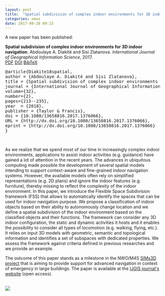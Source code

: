 ```yaml
---
layout: post
title:  "Spatial subdivision of complex indoor environments for 3D indoor navigation"
categories: news
date: 2017-09-28 09:15
---
```


A new paper has been published:

<div class="filteredelement"><strong> Spatial subdivision of complex indoor environments for 3D indoor navigation</strong>. Abdoulaye A. Diakité and Sisi Zlatanova. <em>International Journal of Geographical Information Science</em>, 2017. <br /> <a href="http://www.tandfonline.com/doi/full/10.1080/13658816.2017.1376066"><i class="fas fa-file-pdf"></i> PDF</a> <a href="http://dx.doi.org/10.1080/13658816.2017.1376066"><i class="fas fa-external-link-alt"></i> DOI</a> <a href="#bibDiakite18" data-toggle="collapse"><i class="fas fa-caret-square-down"></i> BibTeX</a> <div id="bibDiakite18" class="collapse" tabindex="-1"><pre class="bibtex">@article{Diakite18spatial,
author = {Abdoulaye A. Diakité and Sisi Zlatanova},
title = {Spatial subdivision of complex indoor environments for 3D indoor navigation},
journal = {International Journal of Geographical Information Science},
volume={32},
number={2},
pages={213--235},
year  = {2018},
publisher = {Taylor & Francis},
doi = {10.1080/13658816.2017.1376066},
URL = {http://dx.doi.org/10.1080/13658816.2017.1376066},
eprint = {http://dx.doi.org/10.1080/13658816.2017.1376066}
}</pre></div></div>

<br/>

As we realize that we spend most of our time in increasingly complex indoor environments, applications to assist indoor activities (e.g. guidance) have gained a lot of attention in the recent years. The advances in ubiquitous computing made possible the development of several spatial models intending to support context-aware and fine-grained indoor navigation systems. However, the available models often rely on simplified representations (e.g. 2D plans) and ignore the indoor features (e.g. furniture), thereby missing to reflect the complexity of the indoor environment. In this paper, we introduce the Flexible Space Subdivision framework (FSS) that allows to automatically identify the spaces that can be used for indoor navigation purpose. We propose a classification of indoor objects based on their ability to autonomously change location and we define a spatial subdivision of the indoor environment based on the classified objects and their functions. The framework can consider any 3D indoor configuration, the static and dynamic activities it hosts and it enables the possibility to consider all types of locomotion (e.g. walking, flying, etc.). It relies on input 3D models with geometric, semantic and topological information and identifies a set of subspaces with dedicated properties. We assess the framework against criteria defined in previous researches and we provide an example. 
<br/>

The outcome of this paper stands as a milestone in the NWO/M4S <a href="http://www.sims3d.net">SIMs3D project</a> that is aiming to provide support for advanced navigation in context of emergency in large buildings. 
The paper is available at the <a href="http://dx.doi.org/10.1080/13658816.2017.1376066">IJGIS journal's website</a> (open access).

<br/>
<img src="{{ site.baseurl }}/img/2017/bim2ffs.png"/><br/>
